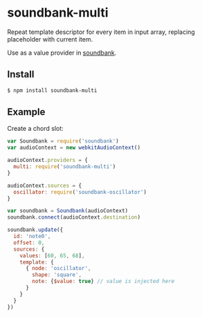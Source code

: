 soundbank-multi
===

Repeat template descriptor for every item in input array, replacing placeholder with current item.

Use as a value provider in [soundbank](https://github.com/mmckegg/soundbank).

## Install

```bash
$ npm install soundbank-multi
```

## Example

Create a chord slot:

```js
var Soundbank = require('soundbank')
var audioContext = new webkitAudioContext()

audioContext.providers = {
  multi: require('soundbank-multi')
}

audioContext.sources = {
  oscillator: require('soundbank-oscillator')
}

var soundbank = Soundbank(audioContext)
soundbank.connect(audioContext.destination)

soundbank.update({
  id: 'note0',
  offset: 0,
  sources: {
    values: [60, 65, 68],
    template: {
      { node: 'oscillator',
        shape: 'square',
        note: {$value: true} // value is injected here
      }
    }
  }
})
```